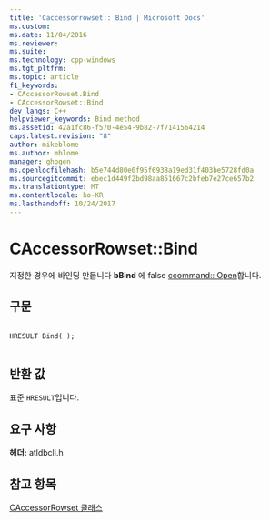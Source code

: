 ```yaml
---
title: 'Caccessorrowset:: Bind | Microsoft Docs'
ms.custom: 
ms.date: 11/04/2016
ms.reviewer: 
ms.suite: 
ms.technology: cpp-windows
ms.tgt_pltfrm: 
ms.topic: article
f1_keywords:
- CAccessorRowset.Bind
- CAccessorRowset::Bind
dev_langs: C++
helpviewer_keywords: Bind method
ms.assetid: 42a1fc86-f570-4e54-9b82-7f7141564214
caps.latest.revision: "8"
author: mikeblome
ms.author: mblome
manager: ghogen
ms.openlocfilehash: b5e744d80e0f95f6938a19ed31f403be5728fd0a
ms.sourcegitcommit: ebec1d449f2bd98aa851667c2bfeb7e27ce657b2
ms.translationtype: MT
ms.contentlocale: ko-KR
ms.lasthandoff: 10/24/2017
---
```

# <a name="caccessorrowsetbind"></a>CAccessorRowset::Bind
지정한 경우에 바인딩 만듭니다 **bBind** 에 false [ccommand:: Open](../../data/oledb/ccommand-open.md)합니다.  
  
## <a name="syntax"></a>구문  
  
```  
  
HRESULT Bind( );  
  
```  
  
## <a name="return-value"></a>반환 값  
 표준 `HRESULT`입니다.  
  
## <a name="requirements"></a>요구 사항  
 **헤더:** atldbcli.h  
  
## <a name="see-also"></a>참고 항목  
 [CAccessorRowset 클래스](../../data/oledb/caccessorrowset-class.md)